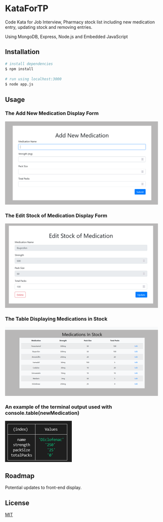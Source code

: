 # KataForTP

Code Kata for Job Interview, Pharmacy stock list including new medication entry, updating stock and removing entries.

Using MongoDB, Express, Node.js and Embedded JavaScript

## Installation

```bash
# install dependencies
$ npm install

# run using localhost:3000
$ node app.js
```

## Usage

### The Add New Medication Display Form

![Alt text](https://github.com/SimbaUni/KataForTP/blob/Screenshots/AddMedicationDisplay.PNG?raw=true)

### The Edit Stock of Medication Display Form

![Alt text](https://github.com/SimbaUni/KataForTP/blob/Screenshots/EditItemDisplay.PNG?raw=true)

### The Table Displaying Medications in Stock

![Alt text](https://github.com/SimbaUni/KataForTP/blob/Screenshots/InStockDisplay.PNG?raw=true)

### An example of the terminal output used with console.table(newMedication)

![Alt text](https://github.com/SimbaUni/KataForTP/blob/ConsoleTable.PNG/ConsoleTable.PNG?raw=true)

## Roadmap

Potential updates to front-end display.

## License
[MIT](https://choosealicense.com/licenses/mit/)
